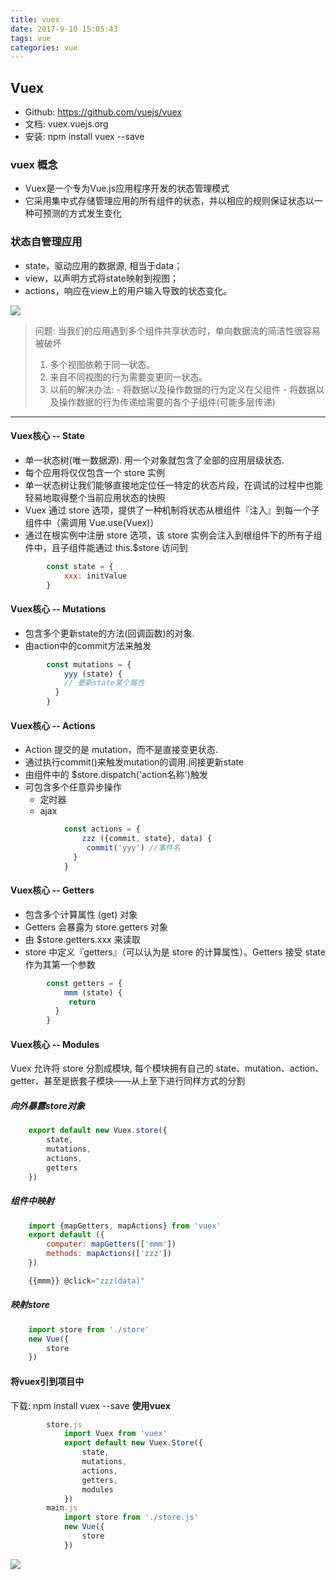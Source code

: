 ```yaml
---
title: vuex
date: 2017-9-10 15:05:43
tags: vue
categories: vue
---
```


## Vuex
- Github: https://github.com/vuejs/vuex
- 文档: vuex.vuejs.org
- 安装: npm install vuex --save

### vuex 概念
- Vuex是一个专为Vue.js应用程序开发的状态管理模式
- 它采用集中式存储管理应用的所有组件的状态，并以相应的规则保证状态以一种可预测的方式发生变化

### 状态自管理应用
- state，驱动应用的数据源, 相当于data；
- view，以声明方式将state映射到视图；
- actions，响应在view上的用户输入导致的状态变化。

![](http://i.imgur.com/LBYfMzX.png)

> 问题: 当我们的应用遇到多个组件共享状态时，单向数据流的简洁性很容易被破坏
> 
> 1. 多个视图依赖于同一状态。
> 2. 来自不同视图的行为需要变更同一状态。
> 3. 以前的解决办法: 
	- 将数据以及操作数据的行为定义在父组件
	- 将数据以及操作数据的行为传递给需要的各个子组件(可能多层传递)

----------

#### Vuex核心 -- State
- 单一状态树(唯一数据源). 用一个对象就包含了全部的应用层级状态. 
- 每个应用将仅仅包含一个 store 实例
- 单一状态树让我们能够直接地定位任一特定的状态片段，在调试的过程中也能轻易地取得整个当前应用状态的快照
- Vuex 通过 store 选项，提供了一种机制将状态从根组件『注入』到每一个子组件中（需调用 Vue.use(Vuex)）
- 通过在根实例中注册 store 选项，该 store 实例会注入到根组件下的所有子组件中，且子组件能通过 this.$store 访问到
```js
		const state = {
			xxx: initValue
		}
```
#### Vuex核心 -- Mutations
- 包含多个更新state的方法(回调函数)的对象. 
- 由action中的commit方法来触发
```js
		const mutations = {
			yyy (state) {
			// 更新state某个属性	
		  }
		}
```
#### Vuex核心 -- Actions
- Action 提交的是 mutation，而不是直接变更状态. 
- 通过执行commit()来触发mutation的调用.间接更新state
- 由组件中的 $store.dispatch('action名称')触发
- 可包含多个任意异步操作
	- 定时器
	- ajax
```js
			const actions = {
				zzz ({commit, state}, data) {
				 commit('yyy') //事件名
			  }
			}
```
#### Vuex核心 -- Getters
- 包含多个计算属性 (get) 对象
- Getters 会暴露为 store.getters 对象
- 由 $store.getters.xxx 来读取
- store 中定义『getters』（可以认为是 store 的计算属性）。Getters 接受 state 作为其第一个参数
```js
		const getters = {
			mmm (state) {
			 return
		  }
		}
```
#### Vuex核心 -- Modules
Vuex 允许将 store 分割成模块, 每个模块拥有自己的 state、mutation、action、getter、甚至是嵌套子模块——从上至下进行同样方式的分割

##### 向外暴露store对象
```js
	export default new Vuex.store({
		state,
		mutations,
		actions,
		getters
	})
```
##### 组件中映射
```js
	import {mapGetters, mapActions} from 'vuex'
	export default ({
		computer: mapGetters(['mmm'])
		methods: mapActions(['zzz'])
	})

	{{mmm}} @click="zzz(data)"
```
##### 映射store
```js
	import store from './store'
	new Vue({
		store
	})
```
#### 将vuex引到项目中
下载: npm install vuex --save
**使用vuex**
```js
		store.js
			import Vuex from 'vuex'
			export default new Vuex.Store({
				state,
				mutations,
				actions,
				getters,
				modules
			})
		main.js
			import store from './store.js'
			new Vue({
				store
			})
```
![](http://i.imgur.com/oL4GZt7.png)